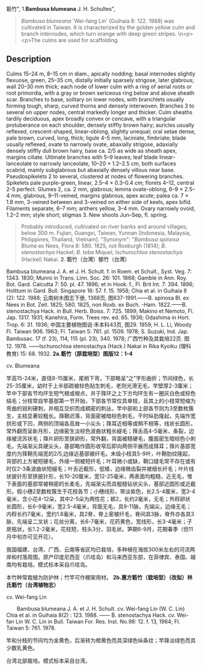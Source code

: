 簕竹",
1.**Bambusa blumeana** J. H. Schultes",

> *Bambusa blumeana* 'Wei-fang Lin' (Guihaia 8: 122. 1988) was cultivated in Taiwan. It is characterized by the golden yellow culm and branch internodes, which turn orange with deep green stripes.&#x0D;\n&lt;p&gt;&lt;p&gt;The culms are used for scaffolding.

## Description
Culms 15–24 m, 8–15 cm in diam., apically nodding; basal internodes slightly flexuose, green, 25–35 cm, distally initially sparsely strigose, later glabrous; wall 20–30 mm thick; each node of lower culm with a ring of aerial roots or root primordia, with a gray or brown sericeous ring below and above sheath scar. Branches to base, solitary on lower nodes, with branchlets usually forming tough, sharp, curved thorns and densely interwoven. Branches 3 to several on upper nodes, central markedly longer and thicker. Culm sheaths tardily deciduous, apex broadly convex or concave, with a triangular protuberance on each shoulder, densely stiffly brown hairy; auricles usually reflexed, crescent-shaped, linear-oblong, slightly unequal; oral setae dense, pale brown, curved, long, thick; ligule 4–5 mm, laciniate, fimbriate; blade usually reflexed, ovate to narrowly ovate, abaxially strigose, adaxially densely stiffly dull brown hairy, base ca. 2/5 as wide as sheath apex, margins ciliate. Ultimate branches with 5–9 leaves; leaf blade linear-lanceolate to narrowly lanceolate, 10–20 × 1.2–2.5 cm, both surfaces scabrid, mainly subglabrous but abaxially densely villous near base. Pseudospikelets 2 to several, clustered at nodes of flowering branches. Spikelets pale purple-green, linear, 2.5–4 × 0.3–0.4 cm; florets 4–12, central 2–5 perfect. Glumes 2, ca. 2 mm, glabrous; lemma ovate-oblong, 6–9 × 2.5–4 mm, glabrous, 9–11-veined, margins glabrous, apex acute; palea ca. 7 × 1.8 mm, 3-veined between and 3-veined on either side of keels, apex bifid. Filaments separate, 6–7 mm; anthers yellow, 3–4 mm. Ovary narrowly ovoid, 1.2–2 mm; style short; stigmas 3. New shoots Jun–Sep, fl. spring.

> Probably introduced, cultivated on river banks and around villages; below 300 m. Fujian, Guangxi, Taiwan, Yunnan [Indonesia, Malaysia, Philippines, Thailand, Vietnam].
  "Synonym": "*Bambusa spinosa* Blume ex Nees, Flora 8: 580. 1825, not Roxburgh (1814); *B. stenostachya* Hackel; *B. teba* Miquel; *Ischurochloa stenostachya* (Hackel) Nakai.
**2. 簕竹（台湾）郁竹（台湾）**

Bambusa blumeana J. A. et J. H. Schult. f. in Roem. et Schult., Syst. Veg. 7: 1343. 1830; Munro in Trans. Linn. Soc. 26: 101. 1868; Gamble in Ann. Roy. Bot. Gard. Calcutta 7: 50. pl. 47. 1896; et in Hook. f., Fl. Brit Int. 7: 394. 1896; Holttum in Gard. Bull. Singapore 16: 57. f. 15. 1958; Chia et al. in Guihaia 8 (2): 122. 1988; 云南树木图志下册, 1368页, 图637-1991.——B. spinosa Bl. ex Nees in Bot. Zeit. 1825; 580. 1825, non Roxb. ex Buch. -Ham. 1822.——B. stenostachya Hack. in Bull. Herb. Boiss. 7: 725. 1899; Makino et Nemoto, Fl. Jap. 1317. 1931; Kanehira, Form. Trees rev. ed. 65. 1936; Odashima in Hort. Trop. 6: 31. 1936; 中国主要植物图说·禾本科43页, 图29. 1959; H. L. Li, Woody Fl. Taiwan 906. 1963; Fl. Taiwan 5: 761. pl. 1509. 1978; S. Suzuki, Ind. Jap. Bambusac. 17 (f. 23), 114, 115 (pl. 23), 340. 1978; 广西竹种及其栽培22页. 图12. 1978. ——Ischurochloa stenostachya (Hack.) Nakai in Rika Kyoiku (理科教育) 15: 68. 1932.
**2a.簕竹（原栽培型）图版12：1-4**

cv. Blumeana

竿高15-24米，直径8-15厘米，尾梢下弯，下部略呈“之”字形曲折；节间绿色，长25-35厘米，幼时于上半部疏被棕色贴生刺毛，老则光滑无毛，竿壁厚2-3厘米；竿中下部各节均环生短气根或根点，并于箨环之上下方均环生有一圈灰白色或棕色绢毛；分枝常自竿基部第一节开始，下部各节常仅具单枝，且其上的小枝常短缩为弯曲的锐利硬刺，并相互交织而成稠密的刺丛，竿中部和上部各节则为3至数枚簇生，主枝显著较粗长。箨鞘迟落，背面密被暗棕色刺毛，干时纵肋隆起，先端作宽拱形或下凹，两侧的顶端各高耸一小尖头；箨耳近相等或稍不相等，线状长圆形，常外翻而呈新月形，边缘密生淡棕色波曲状粗长繸毛；箨舌高4-5毫米，条裂，边缘被流苏状毛；箨片卵形至狭卵形，常外翻，背面被糙硬毛，腹面密生暗棕色小刺毛，先端渐尖具硬尖头，基部略作圆形收窄后即向两侧平展而成箨耳；箨片基部宽度约为箨鞘先端宽的2/5,边缘近基部被纤毛。末级小枝具5-9叶，叶鞘肋纹隆起，背部的上方被短硬毛，外缘一侧被短纤毛；叶耳微小或缺，鞘口缝毛常不存在或有时仅2-3条波曲状短繸毛；叶舌近截形，低矮，边缘微齿裂并被细长纤毛；叶片线状披针形至狭披针形，长10-20厘米，宽12-25毫米，两表面均粗糙，近无毛，惟下表面的基部常被稍密的长柔毛，先端渐尖而具粗糙钻状尖头，基部近圆形或近截形。假小穗2至数枚簇生于花枝各节；小穗线形，带淡紫色，长2.5-4厘米，宽3-4毫米，含小花4-12朵，其中2-5朵为两性花；颖2，长约2毫米，无毛；外稃卵状长圆形，长6-9毫米，宽2.5-4毫米，背面无毛，具9-11脉，先端尖，边缘无毛；内稃长约7毫米，宽约1.8毫米，具2脊，脊上密被纤毛，脊间具3脉，脊外亦各具3脉，先端呈二叉状；花丝分离，长6-7毫米，花药黄色，宽线形，长3-4毫米；子房瓶状，长1.2-2毫米，花柱短，柱头3分，羽毛状。笋期6-9月，花期春季（但11月中旬亦可见开花）。

我国福建、台湾、广西、云南等省区均已栽培，多种植在海拔300米左右的河流两岸和村落周围。原产印度尼西亚（爪哇岛）和马来西亚东部，在菲律宾、泰国、越南均有栽培。模式标本采自爪哇岛。

本竹种常栽植为防护林；竹竿可作棚架用材。
**2b.惠方簕竹（栽培型）（改拟）林氏簕竹（台湾植物志）**

cv. Wei-fang Lin
<p style='text-indent:28px'>Bambusa blumeana J. A. et J. H. Schult. cv. Wei-fang Lin (W. C. Lin) Chia et al. in Guihaia 8(2) : 123. 1988. —— B. stenostachya Hack. cv. Wei-fan Lin W. C. Lin in Bull. Taiwan For. Res. Inst. No.98: 12. f. 13, 1964; Fl. Taiwan 5: 761. 1978.

竿和分枝的节间均为金黄色，后渐转为橙黄色而具深绿色纵条纹；竿箨淡绿色而具少数乳黄色。

台湾北部栽培。模式标本采自台湾。
